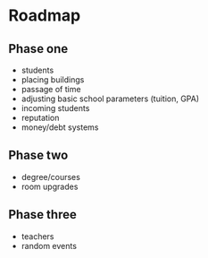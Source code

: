 Roadmap
=======

Phase one
---------

* students
* placing buildings
* passage of time
* adjusting basic school parameters (tuition, GPA)
* incoming students
* reputation
* money/debt systems


Phase two
---------

* degree/courses
* room upgrades

Phase three
-----------

* teachers
* random events
